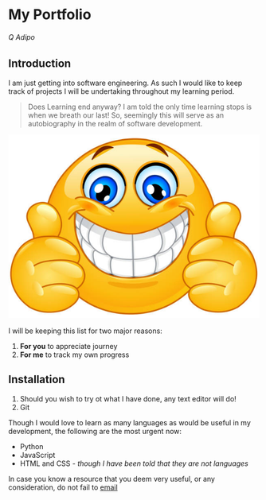 # My Portfolio

###### Q Adipo

## Introduction
I am just getting into software engineering. As such I would like to keep track of projects I will be undertaking throughout my learning period.

> Does Learning end anyway? I am told the only time learning stops is when we breath our last! So, seemingly this will serve as an autobiography in the realm of software development.

![Let's keep *learning!*](smile.jpg)

I will be keeping this list for two major reasons:
1. **For you** to appreciate journey
2. **For me** to track my own progress

## Installation
1. Should you wish to try ot what I have done, any text editor will do!
2. Git

Though I would love to learn as many languages as would be useful in my development, the following are the most urgent now:
- Python
- JavaScript
- HTML and CSS - *though I have been told that they are not languages*

In case you know a resource that you deem very useful, or any consideration, do not fail to [email](https://web.facebook.com/)
